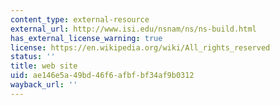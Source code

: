 ```yaml
---
content_type: external-resource
external_url: http://www.isi.edu/nsnam/ns/ns-build.html
has_external_license_warning: true
license: https://en.wikipedia.org/wiki/All_rights_reserved
status: ''
title: web site
uid: ae146e5a-49bd-46f6-afbf-bf34af9b0312
wayback_url: ''
---
```

